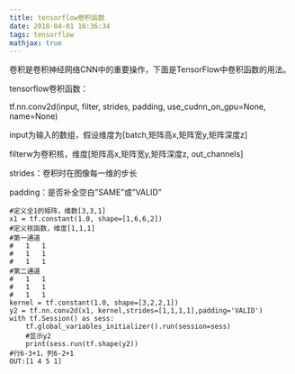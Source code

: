 ```yaml
---
title: tensorflow卷积函数
date: 2018-04-01 16:36:34
tags: tensorflow
mathjax: true
---
```


卷积是卷积神经网络CNN中的重要操作，下面是TensorFlow中卷积函数的用法。

<!-- more -->

tensorflow卷积函数：

tf.nn.conv2d(input, filter, strides, padding, use_cudnn_on_gpu=None, name=None)

input为输入的数组，假设维度为[batch,矩阵高x,矩阵宽y,矩阵深度z]

filterw为卷积核，维度[矩阵高x,矩阵宽y,矩阵深度z, out_channels]

strides：卷积时在图像每一维的步长

padding：是否补全空白”SAME”或”VALID”

```
#定义全1的矩阵，维数[3,3,1]
x1 = tf.constant(1.0, shape=[1,6,6,2])  
#定义核函数，维度[1,1,1]
#第一通道	
#	1	1
#	1	1
#	1	1
#第二通道	
#	1	1
#	1	1
#	1	1
kernel = tf.constant(1.0, shape=[3,2,2,1])   
y2 = tf.nn.conv2d(x1, kernel,strides=[1,1,1,1],padding='VALID')  
with tf.Session() as sess:
    tf.global_variables_initializer().run(session=sess)
    #显示y2
    print(sess.run(tf.shape(y2))
#行6-3+1，列6-2+1
OUT:[1 4 5 1]
```

